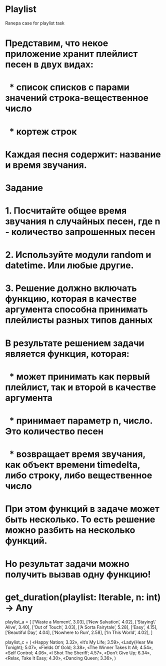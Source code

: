 # Playlist
Ranepa case for playlist task
# Представим, что некое приложение хранит плейлист песен в двух видах:
#   * список списков с парами значений строка-вещественное число
#   * кортеж строк
# Каждая песня содержит: название и время звучания.

# Задание
# 1. Посчитайте общее время звучания n случайных песен, где n - количество запрошенных песен
# 2. Используйте модули random и datetime. Или любые другие.
# 3. Решение должно включать функцию, которая в качестве аргумента способна принимать плейлисты разных типов данных

# В результате решением задачи является функция, которая:
#   * может принимать как первый плейлист, так и второй в качестве аргумента
#   * принимает параметр n, число. Это количество песен
#   * возвращает время звучания, как объект времени timedelta, либо строку, либо вещественное число
# При этом функций в задаче может быть несколько. То есть решение можно разбить на несколько функций.
# Но результат задачи можно получить вызвав одну функцию!
# get_duration(playlist: Iterable, n: int) -> Any

playlist_a = [
	[‘Waste a Moment’, 3.03],
	[‘New Salvation’, 4.02],
	[‘Staying\’ Alive’, 3.40],
	[‘Out of Touch’, 3.03],
	[‘A Sorta Fairytale’, 5.28],
	[‘Easy’, 4.15],
	[‘Beautiful Day’, 4.04],
	[‘Nowhere to Run’, 2.58],
	[‘In This World’, 4.02],
	]

playlist_c = (
	«Happy Nation; 3.32»,
	«It’s My Life; 3.59»,
	«Lady(Hear Me Tonight); 5.07»,
	«Fields Of Gold; 3.38»,
	«The Winner Takes It All; 4.54»,
	«Self Control; 4.06»,
	«I Shot The Sheriff; 4.57»,
	«Don’t Give Up; 6.34»,
	«Relax, Take It Easy; 4.30»,
	«Dancing Queen; 3.36»,
)
